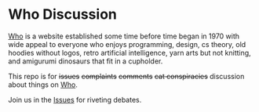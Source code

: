 # Who Discussion

[Who](https://who.eloleo.io/) is a website established some time before time began in 1970 with wide appeal to everyone who enjoys programming, design, cs theory, old hoodies without logos, retro artificial intelligence, yarn arts but not knitting, and amigurumi dinosaurs that fit in a cupholder.

This repo is for ~~issues~~ ~~complaints~~ ~~comments~~ ~~cat conspiracies~~ discussion about things on [Who](https://who.eloleo.io/).

Join us in the [Issues](https://github.com/nomnomnomnom/who-discussion/issues) for riveting debates.
